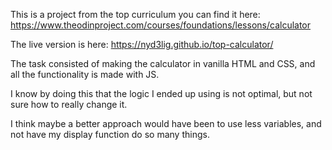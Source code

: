 
This is a project from the top curriculum you can find it here:
https://www.theodinproject.com/courses/foundations/lessons/calculator

The live version is here:
https://nyd3lig.github.io/top-calculator/


The task consisted of making the calculator in vanilla HTML and CSS, and all the functionality is made with JS.

I know by doing this that the logic I ended up using is not optimal, but not sure how to really change it. 

I think maybe a better approach would have been to use less variables, and not have my display function do so many things.

